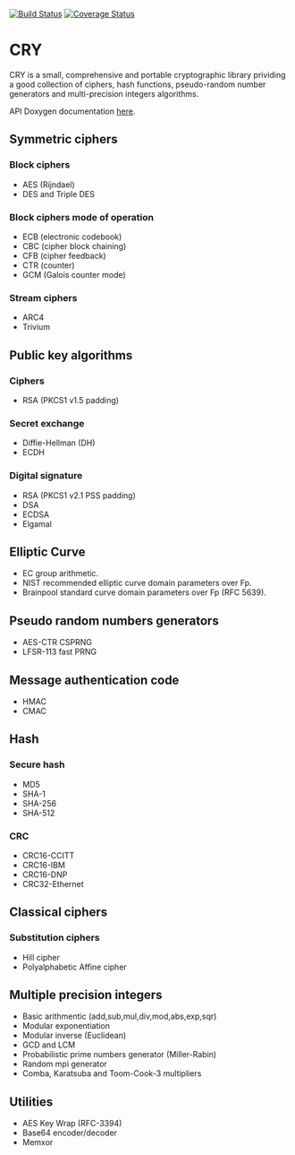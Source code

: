 [![Build Status](https://travis-ci.com/crylib/cry.svg?branch=master)](https://travis-ci.com/crylib/cry)
[![Coverage Status](https://coveralls.io/repos/github/crylib/cry/badge.svg?branch=master)](https://coveralls.io/github/crylib/cry?branch=master)


CRY
===

CRY is a small, comprehensive and portable cryptographic library prividing
a good collection of ciphers, hash functions, pseudo-random number generators
and multi-precision integers algorithms.

API Doxygen documentation [here](https://crylib.gitlab.io/cry/).


Symmetric ciphers
-----------------

### Block ciphers

- AES (Rijndael)
- DES and Triple DES

### Block ciphers mode of operation

- ECB (electronic codebook)
- CBC (cipher block chaining)
- CFB (cipher feedback)
- CTR (counter)
- GCM (Galois counter mode)

### Stream ciphers

- ARC4
- Trivium


Public key algorithms
---------------------

### Ciphers

- RSA (PKCS1 v1.5 padding)

### Secret exchange

- Diffie-Hellman (DH)
- ECDH

### Digital signature

- RSA (PKCS1 v2.1 PSS padding)
- DSA
- ECDSA
- Elgamal


Elliptic Curve
--------------

- EC group arithmetic.
- NIST recommended elliptic curve domain parameters over Fp.
- Brainpool standard curve domain parameters over Fp (RFC 5639).


Pseudo random numbers generators
--------------------------------

- AES-CTR CSPRNG
- LFSR-113 fast PRNG

Message authentication code
---------------------------

- HMAC
- CMAC


Hash
----

### Secure hash

- MD5
- SHA-1
- SHA-256
- SHA-512

### CRC

- CRC16-CCITT
- CRC16-IBM
- CRC16-DNP
- CRC32-Ethernet


Classical ciphers
-----------------

### Substitution ciphers

- Hill cipher
- Polyalphabetic Affine cipher


Multiple precision integers
---------------------------

- Basic arithmentic (add,sub,mul,div,mod,abs,exp,sqr)
- Modular exponentiation
- Modular inverse (Euclidean)
- GCD and LCM
- Probabilistic prime numbers generator (Miller-Rabin)
- Random mpi generator
- Comba, Karatsuba and Toom-Cook-3 multipliers


Utilities
---------

- AES Key Wrap (RFC-3394)
- Base64 encoder/decoder
- Memxor
